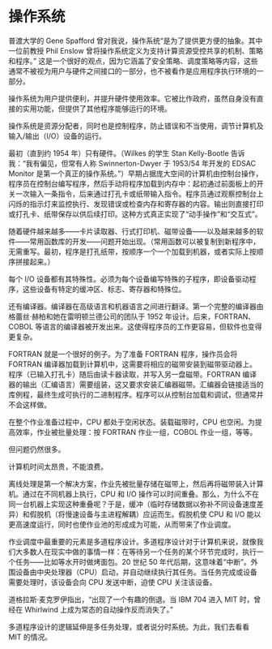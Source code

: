 # 操作系统

普渡大学的 Gene Spafford 曾对我说，操作系统“是为了提供更方便的抽象。其中一位前教授 Phil Enslow 曾将操作系统定义为支持计算资源受控共享的机制、策略和程序。” 这是一个很好的观点，因为它涵盖了安全策略、调度策略等内容，这些通常不被视为用户与硬件之间接口的一部分，也不被看作是应用程序执行环境的一部分。

操作系统为用户提供便利，并提升硬件使用效率。它被比作政府，虽然自身没有直接的实用功能，但提供了其他程序能够运行的环境。

操作系统是资源分配者，同时也是控制程序，防止错误和不当使用，调节计算机及输入/输出（I/O）设备的运行。

最初（直到约 1954 年）只有硬件。（Wilkes 的学生 Stan Kelly-Bootle 告诉我：“我有偏见，但常有人称 Swinnerton-Dwyer 于 1953/54 年开发的 EDSAC Monitor 是第一个真正的操作系统。”）早期占据庞大空间的计算机由控制台操作，程序员在控制台编写程序，然后手动将程序加载到内存中：起初通过前面板上的开关一次输入一条指令，后来通过打孔卡或纸带输入指令。程序员通过观察控制台上闪烁的指示灯来监控执行、发现错误或检查内存和寄存器的内容。输出则直接打印或打孔卡、纸带保存以供后续打印。这种方式真正实现了“动手操作”和“交互式”。

随着硬件越来越多——卡片读取器、行式打印机、磁带设备——以及越来越多的软件——常用函数库的开发——问题开始出现。（常用函数可以被复制到新程序中，无需重写。最初，程序是打孔纸带，按顺序一个一个加载到机器，或者实际上按顺序拼接起来。）

每个 I/O 设备都有其特殊性。必须为每个设备编写特殊的子程序，即设备驱动程序，这些设备有特定的缓冲区、标志、寄存器和特殊位。

还有编译器。编译器在高级语言和机器语言之间进行翻译。第一个完整的编译器由格蕾丝·赫柏和她在雷明顿兰德公司的团队于 1952 年设计。后来，FORTRAN、COBOL 等语言的编译器被开发出来。这使得程序员的工作更容易，但软件也变得更复杂。

FORTRAN 就是一个很好的例子。为了准备 FORTRAN 程序，操作员会将 FORTRAN 编译器加载到计算机中，这需要将相应的磁带安装到磁带驱动器上。程序（已输入打孔卡）随后由读卡器读取，并写入另一盘磁带。FORTRAN 编译器的输出（汇编语言）需要组装，这又要求安装汇编器磁带。汇编器会链接适当的库例程，最终生成可执行的二进制程序。程序可以从控制台加载和调试，但通常并不会这样做。

在整个作业准备过程中，CPU 都处于空闲状态。装载磁带时，CPU 也空闲。为提高效率，作业被批量处理：按 FORTRAN 作业一组，COBOL 作业一组，等等。

但问题仍然很多。

计算机时间太昂贵，不能浪费。

离线处理是第一个解决方案，作业先被批量存储在磁带上，然后再将磁带装入计算机。通过在不同机器上执行，CPU 和 I/O 操作可以时间重叠。那么，为什么不在同一台机器上实现这种重叠呢？于是，缓冲（临时存储数据以弥补不同设备速度差异）和假脱机（将慢速设备与主进程解耦）应运而生。假脱机使 CPU 和 I/O 能以更高速度运行，同时也使作业池的形成成为可能，从而带来了作业调度。

作业调度中最重要的元素是多道程序设计。多道程序设计对于计算机来说，就像我们大多数人在现实中做的事情一样：在等待另一个任务的某个环节完成时，执行一个任务——比如等水开时做烤面包。20 世纪 50 年代后期，这意味着“中断”。外围设备由中央处理器（CPU）启动，并自动继续执行其任务。当任务完成或设备需要处理时，该设备会向 CPU 发送中断，迫使 CPU 关注该设备。

道格拉斯·麦克罗伊指出，“出现了一个有趣的倒退。当 IBM 704 进入 MIT 时，曾经在 Whirlwind 上成为常态的自动操作反而消失了。”

多道程序设计的逻辑延伸是多任务处理，或者说分时系统。为此，我们去看看 MIT 的情况。
